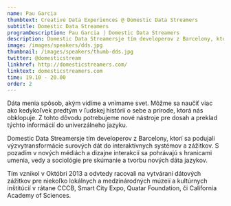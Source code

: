 ```yaml
---
name: Pau Garcia
thumbtext: Creative Data Experiences @ Domestic Data Streamers
subtitle: Domestic Data Streamers
programDescription: Pau Garcia | Domestic Data Streamers
description: Domestic Data Streamersje tím developerov z Barcelony, ktorí sa podujali výzvytransformácie surových dát do interaktívnych systémov a zážitkov. S pozadím v nových médiách a dizajne interakcií sa pohrávajú s hranicami umenia, vedy a sociológie pre skúmanie a tvorbu nových dáta jazykov.
image: /images/speakers/dds.jpg
thumbnail: /images/speakers/thumb-dds.jpg
twitter: @domesticstream
linkhref: http://domesticstreamers.com/
linktext: domesticstreamers.com
time: 19.10 - 20.00
order: 2
---
```


Dáta menia spôsob, akým vidíme a vnímame svet. Môžme sa naučiť viac ako kedykoľvek predtým v ľudskej histórií o sebe a prírode, ktorá nás obklopuje. Z tohto dôvodu potrebujeme nové nástroje pre dosah a preklad týchto informácií do univerzálneho jazyku.

Domestic Data Streamersje tím developerov z Barcelony, ktorí sa podujali výzvytransformácie surových dát do interaktívnych systémov a zážitkov. S pozadím v nových médiách a dizajne interakcií sa pohrávajú s hranicami umenia, vedy a sociológie pre skúmanie a tvorbu nových dáta jazykov.

Tím vznikol v Októbri 2013 a odvtedy racovali na vytváraní dátových zážitkov pre niekoľko lokálnych a medzinárodných múzeií a kultúrnych inštitúcií v rátane CCCB, Smart City Expo, Quatar Foundation, či California Academy of Sciences.